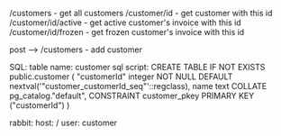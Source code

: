 /customers - get all customers
/customer/id - get customer with this id
/customer/id/active - get active customer's invoice with this id
/customer/id/frozen - get frozen customer's invoice with this id

post --> /customers - add customer

SQL:
table name: customer
sql script:
CREATE TABLE IF NOT EXISTS public.customer
(
    "customerId" integer NOT NULL DEFAULT nextval('"customer_customerId_seq"'::regclass),
    name text COLLATE pg_catalog."default",
    CONSTRAINT customer_pkey PRIMARY KEY ("customerId")
)

rabbit:
    host: /
    user: customer